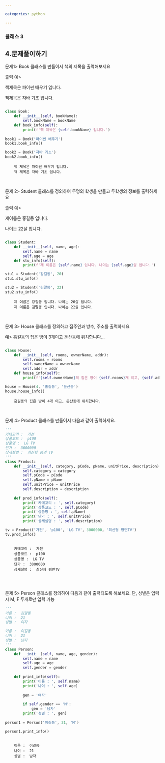 ```yaml
---

categories: python

---
```


### 클래스 3


4.문제풀이하기
-----




 문제1> Book 클래스를 만들어서 책의 제목을 출력해보세요


 출력 예>
 
 책제목은 파이썬 배우기 입니다.

 책제목은 자바 기초 입니다. 


```python 

class Book:
    def __init__(self, bookName):
        self.bookName = bookName
    def book_info(self):
        print(f'책 제목은 {self.bookName} 입니다.')
        
book1 = Book('파이썬 배우기')        
book1.book_info()

book2 = Book('자바 기초')        
book2.book_info()
```
```
    책 제목은 파이썬 배우기 입니다.
    책 제목은 자바 기초 입니다.
```

&nbsp; 


 문제 2> Student 클래스를 정의하여 두명의 학생을 만들고 두학생의  정보를 출력하세요

 출력 예>
  
  제이름은 홍길동 입니다.
  
   나이는 22살 입니다.



```python

class Student:
    def __init__(self, name, age):
        self.name = name
        self.age = age
    def stu_info(self):
        print(f'제 이름은 {self.name} 입니다. 나이는 {self.age}살 입니다.')

stu1 = Student('강길동', 20)
stu1.stu_info() 

stu2 = Student('김말똥', 22)
stu2.stu_info() 
```
```
    제 이름은 강길동 입니다. 나이는 20살 입니다.
    제 이름은 김말똥 입니다. 나이는 22살 입니다.
```
&nbsp; 



 문제 3> House 클래스를 정의하고 집주인과 방수, 주소를 출력하세요

 예> 홍길동의 집은 방이 3개이고 둔산동에 위치합니다...



```python

class House:
    def __init__(self, rooms, ownerName, addr):
        self.rooms = rooms
        self.ownerName = ownerName
        self.addr = addr
    def house_info(self):
        print(f'{self.ownerName}의 집은 방이 {self.rooms}개 이고, {self.addr}에 위치합니다.')

house = House(4, '홍길동', '둔산동')        
house.house_info()

```
```
    홍길동의 집은 방이 4개 이고, 둔산동에 위치합니다.
``` 

&nbsp; 



문제 4> Product 클래스를 만들어서 다음과 같이 출력하세요.
```python
'''
카테고리 :  가전
상품코드 :  p100
상품명 :  LG TV
단가 :  3000000
상세설명 :  최신형 평면 TV
'''
class Product:
    def __init__(self, category, pCode, pName, unitPrice, description):
        self.category = category
        self.pCode = pCode
        self.pName = pName
        self.unitPrice = unitPrice
        self.description = description
        
    def prod_info(self):
        print('카테고리 : ', self.category)
        print('상품코드 : ', self.pCode)
        print('상품명 : ', self.pName)
        print('단가 : ', self.unitPrice)
        print('상세설명 : ', self.description)

tv = Product('가전', 'p100', 'LG TV', 3000000, '최신형 평면TV')
tv.prod_info()
```
```

    카테고리 :  가전
    상품코드 :  p100
    상품명 :  LG TV
    단가 :  3000000
    상세설명 :  최신형 평면TV
    
```


&nbsp; 

 문제 5> Person 클래스를 정의하여 다음과 같이 출력되도록 해보세요.
 단, 성별은 입력시 M, F 두개로만 입력 가능



```python
'''
이름 :  김말똥
나이 :  21
성별 :  여자

이름 :  이길동
나이 :  21
성별 :  남자
'''
class Person:
    def __init__(self, name, age, gender):
        self.name = name
        self.age = age
        self.gender = gender
        
    def print_info(self):
        print('이름 : ', self.name)
        print('나이 : ', self.age)
        
        gen = '여자'
        
        if self.gender == 'M':
            gen = '남자'
        print('성별 : ', gen)
        
person1 = Person('이길동', 21, 'M')

person1.print_info()

```
```

    이름 :  이길동
    나이 :  21
    성별 :  남자
```
